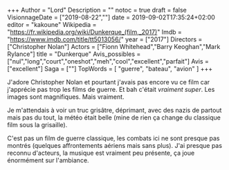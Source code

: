 +++
Author = "Lord"
Description = ""
notoc = true
draft = false
VisionnageDate = ["2019-08-22",""]
date = 2019-09-02T17:35:24+02:00
editor = "kakoune"
Wikipedia = "https://fr.wikipedia.org/wiki/Dunkerque_(film,_2017)"
Imdb = "https://www.imdb.com/title/tt5013056/"
year = ["2017"]
Directors = ["Christopher Nolan"]
Actors = ["Fionn Whitehead","Barry Keoghan","Mark Rylance"]
title = "Dunkerque"
Avis_possibles = ["nul","long","court","oneshot","meh","cool","excellent","parfait"]
Avis = ["excellent"] 
Saga = [""]
TopWords = [ "guerre", "bateau", "avion" ]
+++

J'adore Christopher Nolan et pourtant j'avais pas encore vu ce film car j'apprécie pas trop les films de guerre.
Et bah c'était *vraiment super*.
Les images sont magnifiques.
Mais vraiment.

Je m'attendais à voir un truc grisâtre, déprimant, avec des nazis de partout mais pas du tout, la météo était belle (mine de rien ça change du classique film sous la grisaille).

C'est pas un film de guerre classique, les combats ici ne sont presque pas montrés (quelques affrontements aériens mais sans plus).
J'ai presque pas reconnu d'acteurs, la musique est vraiment peu présente, ça joue énormément sur l'ambiance.

